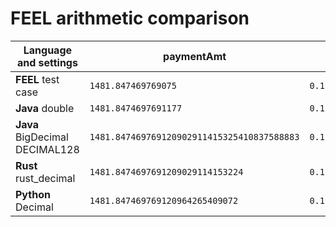 # FEEL arithmetic comparison

| Language and settings          | paymentAmt                                  | equity36moPct                          |
|--------------------------------|---------------------------------------------|----------------------------------------|
| **FEEL** test case             | `1481.847469769075`                         | `0.1229130806675829`                   |
| **Java** double                | `1481.8474697691177`                        | `0.1229130806675861`                   |
| **Java** BigDecimal DECIMAL128 | `1481.847469769120902911415325410837588883` | `0.1229130806675864888391782030891035` |
| **Rust** rust_decimal          | `1481.8474697691209029114153224`            | `0.1229130806675864888391782027`       |
| **Python** Decimal             | `1481.847469769120964265409072`             | `0.1229130806675864318253571948`       |
